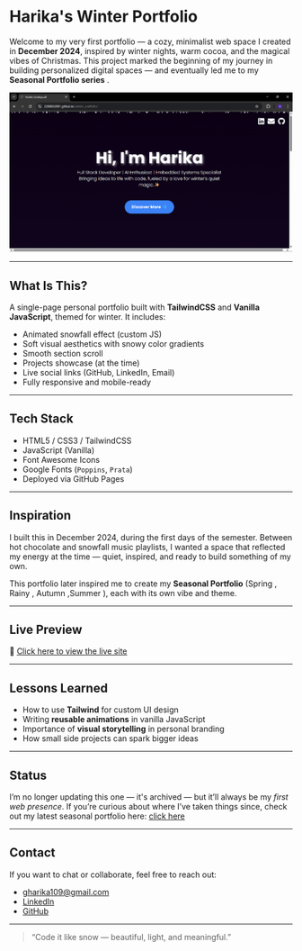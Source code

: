 #  Harika's Winter Portfolio 

Welcome to my very first portfolio — a cozy, minimalist web space I created in **December 2024**, inspired by winter nights, warm cocoa, and the magical vibes of Christmas. This project marked the beginning of my journey in building personalized digital spaces — and eventually led me to my **Seasonal Portfolio series** .

![Screenshot](https://github.com/2200032091/winter_portfolio/blob/main/assets/image1.png)

---

## What Is This?

A single-page personal portfolio built with **TailwindCSS** and **Vanilla JavaScript**, themed for winter. It includes:

- Animated snowfall effect (custom JS)
- Soft visual aesthetics with snowy color gradients
- Smooth section scroll
- Projects showcase (at the time)
- Live social links (GitHub, LinkedIn, Email)
- Fully responsive and mobile-ready

---

## Tech Stack

- HTML5 / CSS3 / TailwindCSS
- JavaScript (Vanilla)
- Font Awesome Icons
- Google Fonts (`Poppins`, `Prata`)
- Deployed via GitHub Pages

---

## Inspiration

I built this in December 2024, during the first days of the semester. Between hot chocolate and snowfall music playlists, I wanted a space that reflected my energy at the time — quiet, inspired, and ready to build something of my own.

This portfolio later inspired me to create my **Seasonal Portfolio** (Spring , Rainy , Autumn ,Summer ), each with its own vibe and theme.

---

## Live Preview

🔗 [Click here to view the live site](https://2200032091.github.io/winter_portfolio/)

---

## Lessons Learned

- How to use **Tailwind** for custom UI design
- Writing **reusable animations** in vanilla JavaScript
- Importance of **visual storytelling** in personal branding
- How small side projects can spark bigger ideas 

---

## Status

I’m no longer updating this one — it's archived — but it’ll always be my *first web presence*. If you’re curious about where I’ve taken things since, check out my latest seasonal portfolio here:
[click here](https://harika-gorikapudi.vercel.app/)

---

## Contact

If you want to chat or collaborate, feel free to reach out:

- gharika109@gmail.com  
- [LinkedIn](https://www.linkedin.com/in/harika-gorikapudi)  
- [GitHub](https://github.com/2200032091)

---

> “Code it like snow — beautiful, light, and meaningful.” 
